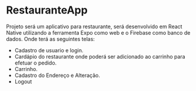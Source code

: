# RestauranteApp


Projeto será um aplicativo para restaurante, será desenvolvido em React Native utilizando a ferramenta Expo como web e o Firebase como banco de dados.
Onde terá as seguintes telas:

- Cadastro de usuario e login.
- Cardápio do restaurante onde poderá ser adicionado ao carrinho para efetuar o pedido.
- Carrinho.
- Cadastro do Endereço e Alteração.
- Logout



